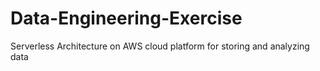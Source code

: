 # Data-Engineering-Exercise
Serverless Architecture on AWS cloud platform for storing and analyzing data
